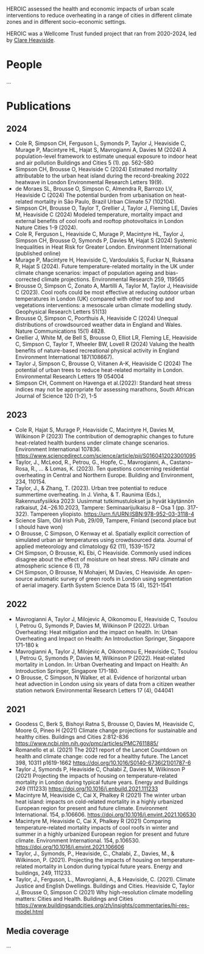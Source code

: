 HEROIC assessed the health and economic impacts of urban scale interventions to reduce overheating in a range of cities in different climate zones and in different socio-economic settings. 

HEROIC was a Wellcome Trust funded project that ran from 2020-2024, led by [Clare Heaviside](https://profiles.ucl.ac.uk/77627-clare-heaviside).

# People
...

# Publications

## 2024 

- Cole R, Simpson CH, Ferguson L, Symonds P, Taylor J, Heaviside C, Murage P, Macintyre HL, Hajat S, Mavrogianni A, Davies M (2024) A population-level framework to estimate unequal exposure to indoor heat and air pollution Buildings and Cities 5 (1). pp. 562-580 
- Simpson CH, Brousse O, Heaviside C (2024) Estimated mortality attributable to the urban heat island during the record-breaking 2022 heatwave in London Environmental Research Letters 19(9). 
- de Moraes SL, Brousse O, Simpson C, Almendra R, Barrozo LV, Heaviside C (2024) The potential burden from urbanisation on heat-related mortality in São Paulo, Brazil Urban Climate 57 (102104). 
- Simpson CH, Brousse O, Taylor T, Grellier J, Taylor J, Fleming LE, Davies M, Heaviside C (2024) Modeled temperature, mortality impact and external benefits of cool roofs and rooftop photovoltaics in London Nature Cities 1-9 (2024). 
- Cole R, Ferguson L, Heaviside C, Murage P, Macintyre HL, Taylor J,  Simpson CH, Brousse O, Symonds P, Davies M, Hajat S (2024) Systemic Inequalities in Heat Risk for Greater London. Environment International (published online) 
- Murage P, Macintyre H, Heaviside C, Vardoulakis S, Fuckar N, Ruksana R, Hajat S (2024). Future temperature-related mortality in the UK under climate change scenarios: impact of population ageing and bias-corrected climate projections. Environmental Research 259, 119565 
- Brousse O, Simpson C, Zonato A, Martilli A, Taylor M, Taylor J, Heaviside C (2023). Cool roofs could be most effective at reducing outdoor urban temperatures in London (UK) compared with other roof top and vegetations interventions: a mesoscale urban climate modelling study. Geophysical Research Letters 51(13)  
- Brousse O, Simpson C, Poorthuis A, Heaviside C (2024) Unequal distributions of crowdsourced weather data in England and Wales. Nature Communications 15(1) 4828.  
- Grellier J, White M, de Bell S, Brousse O, Elliot LR, Fleming LE, Heaviside C, Simpson C, Taylor T, Wheeler BW, Lovell R (2024) Valuing the health benefits of nature-based recreational physical activity in England Environment International 187(108667). 
- Taylor J, Simpson C, Brousse O, Viitanen A-K, Heaviside C (2024) The potential of urban trees to reduce heat-related mortality in London. Environmental Research Letters 19 054004  
- Simpson CH, Comment on Havenga et al.(2022): Standard heat stress indices may not be appropriate for assessing marathons, South African Journal of Science 120 (1-2), 1-5 

## 2023 

- Cole R, Hajat S, Murage P, Heaviside C, Macintyre H, Davies M, Wilkinson P (2023) The contribution of demographic changes to future heat-related health burdens under climate change scenarios. Environment International 107836. https://www.sciencedirect.com/science/article/pii/S0160412023001095 
- Taylor, J., McLeod, R., Petrou, G., Hopfe, C., Mavrogianni, A., Castano-Rosa, R., ... & Lomas, K. (2023). Ten questions concerning residential overheating in Central and Northern Europe. Building and Environment, 234, 110154. 
- Taylor, J., & Zhang, T. (2023). Urban tree potential to reduce summertime overheating. In J. Vinha, & T. Raunima (Eds.), Rakennusfysiikka 2023: Uusimmat tutkimustulokset ja hyvät käytännön ratkaisut, 24.–26.10.2023, Tampere: Seminaarijulkaisu 8 – Osa 1 (pp. 317-322). Tampereen yliopisto. https://urn.fi/URN:ISBN:978-952-03-3118-4 
- Science Slam, Old Irish Pub, 29/09, Tampere, Finland (second place but I should have won) 
- O Brousse, C Simpson, O Kenway et al. Spatially explicit correction of simulated urban air temperatures using crowdsourced data. Journal of applied meteorology and climatology 62 (11), 1539-1572 
- CH Simpson, O Brousse, KL Ebi, C Heaviside. Commonly used indices disagree about the effect of moisture on heat stress. NPJ climate and atmospheric science 6 (1), 78 
- CH Simpson, O Brousse, N Mohajeri, M Davies, C Heaviside. An open-source automatic survey of green roofs in London using segmentation of aerial imagery. Earth System Science Data 15 (4), 1521-1541 

## 2022 

- Mavrogianni A, Taylor J, Milojevic A, Oikonomou E, Heaviside C, Tsoulou I, Petrou G, Symonds P, Davies M, Wilkinson P (2022). Urban Overheating: Heat mitigation and the impact on health. In: Urban Overheating and Impact on Health: An Introduction Springer, Singapore 171-180 k
- Mavrogianni A, Taylor J, Milojevic A, Oikonomou E, Heaviside C, Tsoulou I, Petrou G, Symonds P, Davies M, Wilkinson P (2022). Heat-related mortality in London. In: Urban Overheating and Impact on Health: An Introduction Springer, Singapore 171-180.  
- O Brousse, C Simpson, N Walker, et al. Evidence of horizontal urban heat advection in London using six years of data from a citizen weather station network Environmental Research Letters 17 (4), 044041 

## 2021 

- Goodess C, Berk S, Bishoyi Ratna S, Brousse O, Davies M, Heaviside C, Moore G, Pineo H (2021) Climate change projections for sustainable and healthy cities. Buildings and Cities 2:812-836 https://www.ncbi.nlm.nih.gov/pmc/articles/PMC7611885/  
- Romanello et al. (2021) The 2021 report of the Lancet Countdown on health and climate change: code red for a healthy future. The Lancet 398, 10311 p1619-1662 https://doi.org/10.1016/S0140-6736(21)01787-6  
- Taylor J, Symonds P, Heaviside C, Chalabi Z, Davies M, Wilkinson P (2021) Projecting the impacts of housing on temperature-related mortality in London during typical future years. Energy and Buildings 249 (111233) https://doi.org/10.1016/j.enbuild.2021.111233  
- Macintyre M, Heaviside C, Cai X, Phalkey R (2021) The winter urban heat island: impacts on cold-related mortality in a highly urbanized European region for present and future climate. Environment International. 154, p.106606. https://doi.org/10.1016/j.envint.2021.106530  
- Macintyre M, Heaviside C, Cai X, Phalkey R (2021) Comparing temperature-related mortality impacts of cool roofs in winter and summer in a highly urbanized European region for present and future climate. Environment International. 154, p.106530. https://doi.org/10.1016/j.envint.2021.106606  
- Taylor, J., Symonds, P., Heaviside, C., Chalabi, Z., Davies, M., & Wilkinson, P. (2021). Projecting the impacts of housing on temperature-related mortality in London during typical future years. Energy and buildings, 249, 111233. 
- Taylor, J., Ferguson, L., Mavrogianni, A., & Heaviside, C. (2021). Climate Justice and English Dwellings. Buildings and Cities. 
Heaviside C, Taylor J, Brousse O, Simpson C (2021) Why high-resolution climate modelling matters: Cities and Health. Buildings and Cities https://www.buildingsandcities.org/zh/insights/commentaries/hi-res-model.html 

## Media coverage
...
